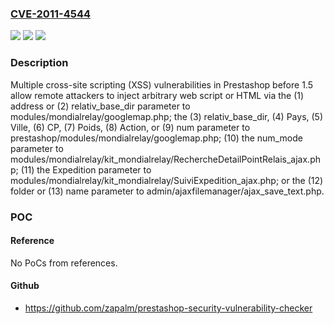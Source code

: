 ### [CVE-2011-4544](https://cve.mitre.org/cgi-bin/cvename.cgi?name=CVE-2011-4544)
![](https://img.shields.io/static/v1?label=Product&message=n%2Fa&color=blue)
![](https://img.shields.io/static/v1?label=Version&message=n%2Fa&color=blue)
![](https://img.shields.io/static/v1?label=Vulnerability&message=n%2Fa&color=brighgreen)

### Description

Multiple cross-site scripting (XSS) vulnerabilities in Prestashop before 1.5 allow remote attackers to inject arbitrary web script or HTML via the (1) address or (2) relativ_base_dir parameter to modules/mondialrelay/googlemap.php; the (3) relativ_base_dir, (4) Pays, (5) Ville, (6) CP, (7) Poids, (8) Action, or (9) num parameter to prestashop/modules/mondialrelay/googlemap.php; (10) the num_mode parameter to modules/mondialrelay/kit_mondialrelay/RechercheDetailPointRelais_ajax.php; (11) the Expedition parameter to modules/mondialrelay/kit_mondialrelay/SuiviExpedition_ajax.php; or the (12) folder or (13) name parameter to admin/ajaxfilemanager/ajax_save_text.php.

### POC

#### Reference
No PoCs from references.

#### Github
- https://github.com/zapalm/prestashop-security-vulnerability-checker

